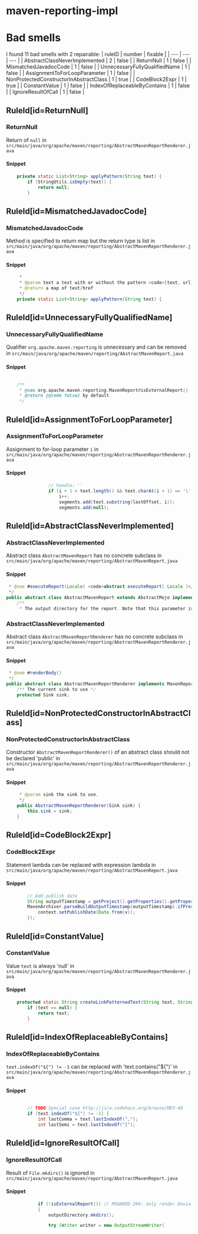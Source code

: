 # maven-reporting-impl 
 
# Bad smells
I found 11 bad smells with 2 repairable:
| ruleID | number | fixable |
| --- | --- | --- |
| AbstractClassNeverImplemented | 2 | false |
| ReturnNull | 1 | false |
| MismatchedJavadocCode | 1 | false |
| UnnecessaryFullyQualifiedName | 1 | false |
| AssignmentToForLoopParameter | 1 | false |
| NonProtectedConstructorInAbstractClass | 1 | true |
| CodeBlock2Expr | 1 | true |
| ConstantValue | 1 | false |
| IndexOfReplaceableByContains | 1 | false |
| IgnoreResultOfCall | 1 | false |
## RuleId[id=ReturnNull]
### ReturnNull
Return of `null`
in `src/main/java/org/apache/maven/reporting/AbstractMavenReportRenderer.java`
#### Snippet
```java
    private static List<String> applyPattern(String text) {
        if (StringUtils.isEmpty(text)) {
            return null;
        }

```

## RuleId[id=MismatchedJavadocCode]
### MismatchedJavadocCode
Method is specified to return map but the return type is list
in `src/main/java/org/apache/maven/reporting/AbstractMavenReportRenderer.java`
#### Snippet
```java
     *
     * @param text a text with or without the pattern <code>{text, url}</code>
     * @return a map of text/href
     */
    private static List<String> applyPattern(String text) {
```

## RuleId[id=UnnecessaryFullyQualifiedName]
### UnnecessaryFullyQualifiedName
Qualifier `org.apache.maven.reporting` is unnecessary and can be removed
in `src/main/java/org/apache/maven/reporting/AbstractMavenReport.java`
#### Snippet
```java

    /**
     * @see org.apache.maven.reporting.MavenReport#isExternalReport()
     * @return {@code false} by default.
     */
```

## RuleId[id=AssignmentToForLoopParameter]
### AssignmentToForLoopParameter
Assignment to for-loop parameter `i`
in `src/main/java/org/apache/maven/reporting/AbstractMavenReportRenderer.java`
#### Snippet
```java
                // handle: ''
                if (i + 1 < text.length() && text.charAt(i + 1) == '\'') {
                    i++;
                    segments.add(text.substring(lastOffset, i));
                    segments.add(null);
```

## RuleId[id=AbstractClassNeverImplemented]
### AbstractClassNeverImplemented
Abstract class `AbstractMavenReport` has no concrete subclass
in `src/main/java/org/apache/maven/reporting/AbstractMavenReport.java`
#### Snippet
```java
 * @see #executeReport(Locale) <code>abstract executeReport( Locale )</code>
 */
public abstract class AbstractMavenReport extends AbstractMojo implements MavenMultiPageReport {
    /**
     * The output directory for the report. Note that this parameter is only evaluated if the goal is run directly from
```

### AbstractClassNeverImplemented
Abstract class `AbstractMavenReportRenderer` has no concrete subclass
in `src/main/java/org/apache/maven/reporting/AbstractMavenReportRenderer.java`
#### Snippet
```java
 * @see #renderBody()
 */
public abstract class AbstractMavenReportRenderer implements MavenReportRenderer {
    /** The current sink to use */
    protected Sink sink;
```

## RuleId[id=NonProtectedConstructorInAbstractClass]
### NonProtectedConstructorInAbstractClass
Constructor `AbstractMavenReportRenderer()` of an abstract class should not be declared 'public'
in `src/main/java/org/apache/maven/reporting/AbstractMavenReportRenderer.java`
#### Snippet
```java
     * @param sink the sink to use.
     */
    public AbstractMavenReportRenderer(Sink sink) {
        this.sink = sink;
    }
```

## RuleId[id=CodeBlock2Expr]
### CodeBlock2Expr
Statement lambda can be replaced with expression lambda
in `src/main/java/org/apache/maven/reporting/AbstractMavenReport.java`
#### Snippet
```java
        // Add publish date
        String outputTimestamp = getProject().getProperties().getProperty("project.build.outputTimestamp");
        MavenArchiver.parseBuildOutputTimestamp(outputTimestamp).ifPresent(v -> {
            context.setPublishDate(Date.from(v));
        });
```

## RuleId[id=ConstantValue]
### ConstantValue
Value `text` is always 'null'
in `src/main/java/org/apache/maven/reporting/AbstractMavenReportRenderer.java`
#### Snippet
```java
    protected static String createLinkPatternedText(String text, String href) {
        if (text == null) {
            return text;
        }

```

## RuleId[id=IndexOfReplaceableByContains]
### IndexOfReplaceableByContains
`text.indexOf("${") != -1` can be replaced with 'text.contains("${")'
in `src/main/java/org/apache/maven/reporting/AbstractMavenReportRenderer.java`
#### Snippet
```java

        // TODO Special case http://jira.codehaus.org/browse/MEV-40
        if (text.indexOf("${") != -1) {
            int lastComma = text.lastIndexOf(",");
            int lastSemi = text.lastIndexOf("}");
```

## RuleId[id=IgnoreResultOfCall]
### IgnoreResultOfCall
Result of `File.mkdirs()` is ignored
in `src/main/java/org/apache/maven/reporting/AbstractMavenReport.java`
#### Snippet
```java
            if (!isExternalReport()) // MSHARED-204: only render Doxia sink if not an external report
            {
                outputDirectory.mkdirs();

                try (Writer writer = new OutputStreamWriter(
```

